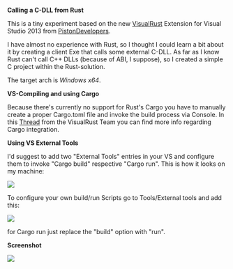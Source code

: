 **Calling a C-DLL from Rust**

This is a tiny experiment based on the new <a href="https://github.com/PistonDevelopers/VisualRust" target="_blank">VisualRust</a> Extension for Visual Studio 2013
from <a href="http://www.piston.rs/" target="_blank">PistonDevelopers</a>.

I have almost no experience with Rust, so I thought I could learn a bit about it by creating a 
client Exe that calls some external C-DLL. As far as I know Rust can't call C++ DLLs (because of ABI, I suppose), so I created a 
simple C project within the Rust-solution. 

The target arch is *Windows x64*.

**VS-Compiling and using Cargo**

Because there's currently no support for Rust's Cargo you have to manually create a proper Cargo.toml file and invoke
the build process via Console. In this <a href="https://github.com/PistonDevelopers/VisualRust/issues/3" target="_blank">Thread</a> from the VisualRust Team you can find more info
regarding Cargo integration. 

**Using VS External Tools**

I'd suggest to add two "External Tools" entries in your VS and configure them to invoke "Cargo build" respective "Cargo run".
This is how it looks on my machine:

<img src="http://w70.imgup.net/external_t0dcd.png">

To configure your own build/run Scripts go to Tools/External tools and add this:

<img src="http://w70.imgup.net/external_t0dcd.png">

for Cargo run just replace the "build" option with "run".

**Screenshot**

<img src="http://r44.imgup.net/msvs_rust_31d0.png">